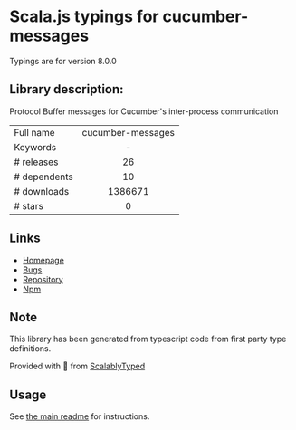 
# Scala.js typings for cucumber-messages

Typings are for version 8.0.0

## Library description:
Protocol Buffer messages for Cucumber's inter-process communication

|                    |                 |
| ------------------ | :-------------: |
| Full name          | cucumber-messages |
| Keywords           | - |
| # releases         | 26 |
| # dependents       | 10 |
| # downloads        | 1386671 |
| # stars            | 0 |

## Links
- [Homepage](https://github.com/cucumber/cucumber-messages-javascript#readme)
- [Bugs](https://github.com/cucumber/cucumber-messages-javascript/issues)
- [Repository](https://github.com/cucumber/cucumber-messages-javascript)
- [Npm](https://www.npmjs.com/package/cucumber-messages)
    


## Note
This library has been generated from typescript code from first party type definitions.

Provided with :purple_heart: from [ScalablyTyped](https://github.com/oyvindberg/ScalablyTyped)

## Usage
See [the main readme](../../readme.md) for instructions.


